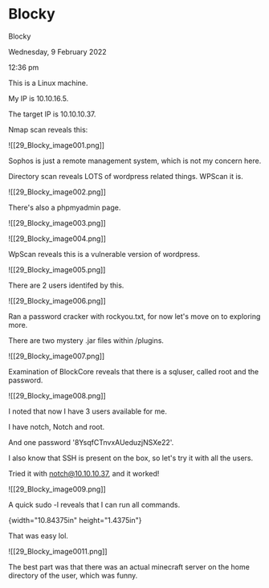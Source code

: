 # Blocky

Blocky

Wednesday, 9 February 2022

12:36 pm

This is a Linux machine.

My IP is 10.10.16.5.

The target IP is 10.10.10.37.

&#x20;

Nmap scan reveals this:

!\[\[29\_Blocky\_image001.png]]

&#x20;

Sophos is just a remote management system, which is not my concern here.

&#x20;

Directory scan reveals LOTS of wordpress related things. WPScan it is.

&#x20;

!\[\[29\_Blocky\_image002.png]]

&#x20;

There's also a phpmyadmin page.

&#x20;

!\[\[29\_Blocky\_image003.png]]

&#x20;

!\[\[29\_Blocky\_image004.png]]

&#x20;

WpScan reveals this is a vulnerable version of wordpress.

!\[\[29\_Blocky\_image005.png]]

&#x20;

There are 2 users identifed by this.

!\[\[29\_Blocky\_image006.png]]

Ran a password cracker with rockyou.txt, for now let's move on to exploring more.

&#x20;

There are two mystery .jar files within /plugins.

&#x20;

!\[\[29\_Blocky\_image007.png]]

Examination of BlockCore reveals that there is a sqluser, called root and the password.

&#x20;

!\[\[29\_Blocky\_image008.png]]

&#x20;

I noted that now I have 3 users available for me.

&#x20;

I have notch, Notch and root.

And one password '8YsqfCTnvxAUeduzjNSXe22'.

&#x20;

I also know that SSH is present on the box, so let's try it with all the users.

Tried it with notch@10.10.10.37, and it worked!

&#x20;

!\[\[29\_Blocky\_image009.png]]

&#x20;

A quick sudo -l reveals that I can run all commands.

{width="10.84375in" height="1.4375in"}

&#x20;

That was easy lol.

&#x20;

!\[\[29\_Blocky\_image0011.png]]

The best part was that there was an actual minecraft server on the home directory of the user, which was funny.
